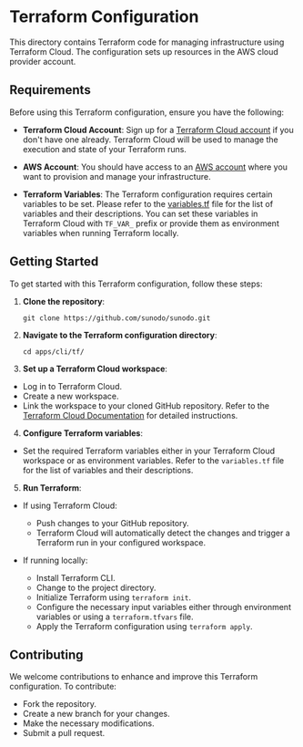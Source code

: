 # Terraform Configuration

This directory contains Terraform code for managing infrastructure using Terraform Cloud. The configuration sets up resources in the AWS cloud provider account.

## Requirements

Before using this Terraform configuration, ensure you have the following:

- **Terraform Cloud Account**: Sign up for a [Terraform Cloud account](https://app.terraform.io/signup) if you don't have one already. Terraform Cloud will be used to manage the execution and state of your Terraform runs.

- **AWS Account**: You should have access to an [AWS account](https://aws.amazon.com/free) where you want to provision and manage your infrastructure.

- **Terraform Variables**: The Terraform configuration requires certain variables to be set. Please refer to the [variables.tf](./variables.tf) file for the list of variables and their descriptions. You can set these variables in Terraform Cloud with `TF_VAR_` prefix or provide them as environment variables when running Terraform locally.

## Getting Started

To get started with this Terraform configuration, follow these steps:

1. **Clone the repository**:

   ```shell
   git clone https://github.com/sunodo/sunodo.git

2. **Navigate to the Terraform configuration directory**:

   ```shell
   cd apps/cli/tf/

3. **Set up a Terraform Cloud workspace**:

- Log in to Terraform Cloud.
- Create a new workspace.
- Link the workspace to your cloned GitHub repository. Refer to the [Terraform Cloud Documentation](https://www.terraform.io/docs/cloud/workspaces/vcs.html) for detailed instructions.

4. **Configure Terraform variables**:

- Set the required Terraform variables either in your Terraform Cloud workspace or as environment variables. Refer to the `variables.tf` file for the list of variables and their descriptions.

5. **Run Terraform**:

- If using Terraform Cloud:

  - Push changes to your GitHub repository.
  - Terraform Cloud will automatically detect the changes and trigger a Terraform run in your configured workspace.

- If running locally:

  - Install Terraform CLI.
  - Change to the project directory.
  - Initialize Terraform using `terraform init`.
  - Configure the necessary input variables either through environment variables or using a `terraform.tfvars` file.
  - Apply the Terraform configuration using `terraform apply`.

## Contributing

We welcome contributions to enhance and improve this Terraform configuration. To contribute:

- Fork the repository.
- Create a new branch for your changes.
- Make the necessary modifications.
- Submit a pull request.
